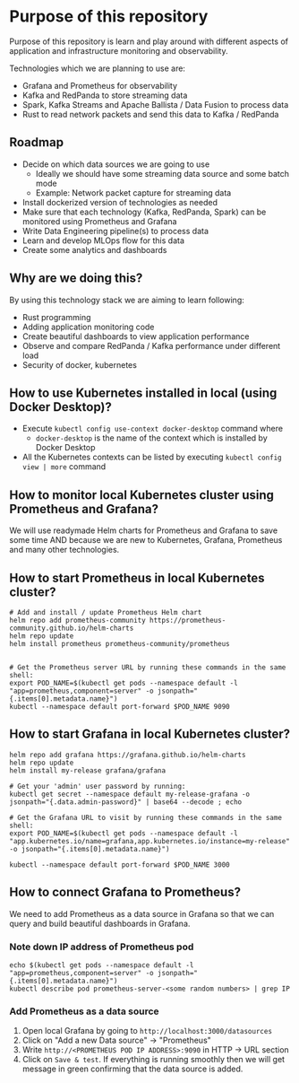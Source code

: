 # Purpose of this repository
Purpose of this repository is learn and play around with different aspects of application and infrastructure monitoring and observability.

Technologies which we are planning to use are:
- Grafana and Prometheus for observability
- Kafka and RedPanda to store streaming data
- Spark, Kafka Streams and Apache Ballista / Data Fusion to process data
- Rust to read network packets and send this data to Kafka / RedPanda

## Roadmap
- Decide on which data sources we are going to use
    - Ideally we should have some streaming data source and some batch mode
    - Example: Network packet capture for streaming data
- Install dockerized version of technologies as needed
- Make sure that each technology (Kafka, RedPanda, Spark) can be monitored using Prometheus and Grafana
- Write Data Engineering pipeline(s) to process data
- Learn and develop MLOps flow for this data
- Create some analytics and dashboards

## Why are we doing this?
By using this technology stack we are aiming to learn following:
- Rust programming
- Adding application monitoring code
- Create beautiful dashboards to view application performance
- Observe and compare RedPanda / Kafka performance under different load
- Security of docker, kubernetes

## How to use Kubernetes installed in local (using Docker Desktop)?
- Execute `kubectl config use-context docker-desktop` command where
    - `docker-desktop` is the name of the context which is installed by Docker Desktop
- All the Kubernetes contexts can be listed by executing `kubectl config view | more` command

## How to monitor local Kubernetes cluster using Prometheus and Grafana?
We will use readymade Helm charts for Prometheus and Grafana to save some time AND
because we are new to Kubernetes, Grafana, Prometheus and many other technologies.

## How to start Prometheus in local Kubernetes cluster?
```
# Add and install / update Prometheus Helm chart 
helm repo add prometheus-community https://prometheus-community.github.io/helm-charts
helm repo update
helm install prometheus prometheus-community/prometheus


# Get the Prometheus server URL by running these commands in the same shell:
export POD_NAME=$(kubectl get pods --namespace default -l "app=prometheus,component=server" -o jsonpath="{.items[0].metadata.name}")
kubectl --namespace default port-forward $POD_NAME 9090
```

## How to start Grafana in local Kubernetes cluster?
```
helm repo add grafana https://grafana.github.io/helm-charts
helm repo update
helm install my-release grafana/grafana

# Get your 'admin' user password by running:
kubectl get secret --namespace default my-release-grafana -o jsonpath="{.data.admin-password}" | base64 --decode ; echo

# Get the Grafana URL to visit by running these commands in the same shell:
export POD_NAME=$(kubectl get pods --namespace default -l "app.kubernetes.io/name=grafana,app.kubernetes.io/instance=my-release" -o jsonpath="{.items[0].metadata.name}")

kubectl --namespace default port-forward $POD_NAME 3000
```

## How to connect Grafana to Prometheus?
We need to add Prometheus as a data source in Grafana so that we can query and build beautiful dashboards in Grafana.

### Note down IP address of Prometheus pod
```
echo $(kubectl get pods --namespace default -l "app=prometheus,component=server" -o jsonpath="{.items[0].metadata.name}")
kubectl describe pod prometheus-server-<some random numbers> | grep IP
```
### Add Prometheus as a data source
1. Open local Grafana by going to `http://localhost:3000/datasources`
2. Click on "Add a new Data source" -> "Prometheus"
3. Write `http://<PROMETHEUS POD IP ADDRESS>:9090` in HTTP -> URL section
4. Click on `Save & test`. If everything is running smoothly then we will get message in green confirming that the data source is added.